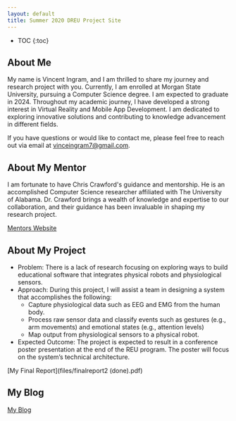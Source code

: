 ```yaml
---
layout: default
title: Summer 2020 DREU Project Site
---
```


* TOC
{:toc}

## About Me

My name is Vincent Ingram, and I am thrilled to share my journey and research project with you. Currently, I am enrolled at Morgan State University, pursuing a Computer Science degree. I am expected to graduate in 2024. Throughout my academic journey, I have developed a strong interest in Virtual Reality and Mobile App Development. I am dedicated to exploring innovative solutions and contributing to knowledge advancement in different fields.

If you have questions or would like to contact me, please feel free to reach out via email at vinceingram7@gmail.com.

## About My Mentor

I am fortunate to have Chris Crawford's guidance and mentorship. He is an accomplished Computer Science researcher affiliated with The University of Alabama. Dr. Crawford brings a wealth of knowledge and expertise to our collaboration, and their guidance has been invaluable in shaping my research project.

[Mentors Website](https://htilua.org/about-the-pi)
## About My Project

- Problem: There is a lack of research focusing on exploring ways to build educational software that integrates physical robots and physiological sensors.
- Approach: During this project, I will assist a team in designing a system that accomplishes the following:
    - Capture physiological data such as EEG and EMG from the human body.
    - Process raw sensor data and classify events such as gestures (e.g., arm movements) and emotional states (e.g., attention levels)
    - Map output from physiological sensors to a physical robot.
- Expected Outcome: The project is expected to result in a conference poster presentation at the end of the REU program. The poster will focus on the system’s technical architecture.

[My Final Report](files/finalreport2 (done).pdf)

## My Blog

[My Blog](blog.html)
